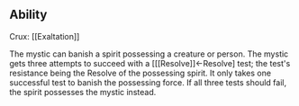 ## Ability
Crux: [[Exaltation]]

The mystic can banish a spirit possessing a creature or person. The mystic gets three attempts to succeed with a \[[[Resolve]]←Resolve\] test; the test's resistance being the Resolve of the possessing spirit. It only takes one successful test to banish the possessing force. If all three tests should fail, the spirit possesses the mystic instead.